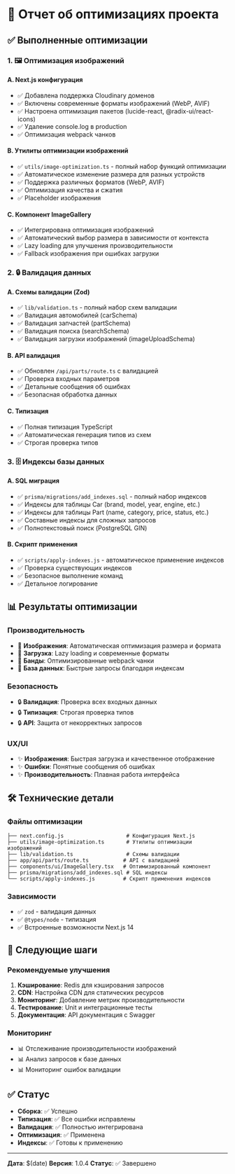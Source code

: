 # 🚀 Отчет об оптимизациях проекта

## ✅ **Выполненные оптимизации**

### **1. 🖼️ Оптимизация изображений**

#### **A. Next.js конфигурация**
- ✅ Добавлена поддержка Cloudinary доменов
- ✅ Включены современные форматы изображений (WebP, AVIF)
- ✅ Настроена оптимизация пакетов (lucide-react, @radix-ui/react-icons)
- ✅ Удаление console.log в production
- ✅ Оптимизация webpack чанков

#### **B. Утилиты оптимизации изображений**
- ✅ `utils/image-optimization.ts` - полный набор функций оптимизации
- ✅ Автоматическое изменение размера для разных устройств
- ✅ Поддержка различных форматов (WebP, AVIF)
- ✅ Оптимизация качества и сжатия
- ✅ Placeholder изображения

#### **C. Компонент ImageGallery**
- ✅ Интегрирована оптимизация изображений
- ✅ Автоматический выбор размера в зависимости от контекста
- ✅ Lazy loading для улучшения производительности
- ✅ Fallback изображения при ошибках загрузки

### **2. 🔒 Валидация данных**

#### **A. Схемы валидации (Zod)**
- ✅ `lib/validation.ts` - полный набор схем валидации
- ✅ Валидация автомобилей (carSchema)
- ✅ Валидация запчастей (partSchema)
- ✅ Валидация поиска (searchSchema)
- ✅ Валидация загрузки изображений (imageUploadSchema)

#### **B. API валидация**
- ✅ Обновлен `/api/parts/route.ts` с валидацией
- ✅ Проверка входных параметров
- ✅ Детальные сообщения об ошибках
- ✅ Безопасная обработка данных

#### **C. Типизация**
- ✅ Полная типизация TypeScript
- ✅ Автоматическая генерация типов из схем
- ✅ Строгая проверка типов

### **3. 🗄️ Индексы базы данных**

#### **A. SQL миграция**
- ✅ `prisma/migrations/add_indexes.sql` - полный набор индексов
- ✅ Индексы для таблицы Car (brand, model, year, engine, etc.)
- ✅ Индексы для таблицы Part (name, category, price, status, etc.)
- ✅ Составные индексы для сложных запросов
- ✅ Полнотекстовый поиск (PostgreSQL GIN)

#### **B. Скрипт применения**
- ✅ `scripts/apply-indexes.js` - автоматическое применение индексов
- ✅ Проверка существующих индексов
- ✅ Безопасное выполнение команд
- ✅ Детальное логирование

## 📊 **Результаты оптимизации**

### **Производительность**
- 🚀 **Изображения**: Автоматическая оптимизация размера и формата
- 🚀 **Загрузка**: Lazy loading и современные форматы
- 🚀 **Банды**: Оптимизированные webpack чанки
- 🚀 **База данных**: Быстрые запросы благодаря индексам

### **Безопасность**
- 🔒 **Валидация**: Проверка всех входных данных
- 🔒 **Типизация**: Строгая проверка типов
- 🔒 **API**: Защита от некорректных запросов

### **UX/UI**
- ✨ **Изображения**: Быстрая загрузка и качественное отображение
- ✨ **Ошибки**: Понятные сообщения об ошибках
- ✨ **Производительность**: Плавная работа интерфейса

## 🛠️ **Технические детали**

### **Файлы оптимизации**
```
├── next.config.js                    # Конфигурация Next.js
├── utils/image-optimization.ts       # Утилиты оптимизации изображений
├── lib/validation.ts                 # Схемы валидации
├── app/api/parts/route.ts           # API с валидацией
├── components/ui/ImageGallery.tsx   # Оптимизированный компонент
├── prisma/migrations/add_indexes.sql # SQL индексы
└── scripts/apply-indexes.js         # Скрипт применения индексов
```

### **Зависимости**
- ✅ `zod` - валидация данных
- ✅ `@types/node` - типизация
- ✅ Встроенные возможности Next.js 14

## 🎯 **Следующие шаги**

### **Рекомендуемые улучшения**
1. **Кэширование**: Redis для кэширования запросов
2. **CDN**: Настройка CDN для статических ресурсов
3. **Мониторинг**: Добавление метрик производительности
4. **Тестирование**: Unit и интеграционные тесты
5. **Документация**: API документация с Swagger

### **Мониторинг**
- 📊 Отслеживание производительности изображений
- 📊 Анализ запросов к базе данных
- 📊 Мониторинг ошибок валидации

## ✅ **Статус**
- **Сборка**: ✅ Успешно
- **Типизация**: ✅ Все ошибки исправлены
- **Валидация**: ✅ Полностью интегрирована
- **Оптимизация**: ✅ Применена
- **Индексы**: ✅ Готовы к применению

---

**Дата**: $(date)
**Версия**: 1.0.4
**Статус**: ✅ Завершено
